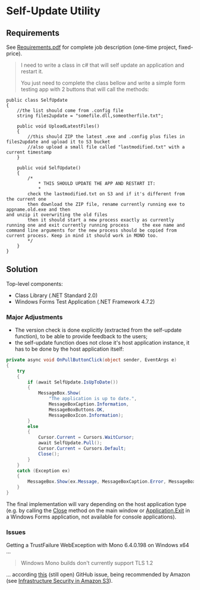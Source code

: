 # Self-Update Utility

## Requirements

See [Requirements.pdf](Requirements.pdf) for complete job description (one-time project, fixed-price).

> I need to write a class in c# that will self update an application and restart it.
>
> You just need to complete the class bellow and write a simple form testing app with 2 buttons that will call the methods:
```
public class SelfUpdate
{
    //the list should come from .config file
    string files2update = "somefile.dll,someotherfile.txt";

    public void UploadLatestFiles()
    {
        //this should ZIP the latest .exe and .config plus files in files2update and upload it to S3 bucket
        //also upload a small file called "lastmodified.txt" with a current timestamp
    }

    public void SelfUpdate()
    {
        /*
            * THIS SHOULD UPDATE THE APP AND RESTART IT:
            *
        check the lastmodified.txt on S3 and if it's different from the current one
        then download the ZIP file, rename currently running exe to appname.old.exe and then
and unzip it overwriting the old files            
        then it should start a new process exactly as currently running one and exit currently running process     the exe name and command line arguments for the new process should be copied from current process. Keep in mind it should work in MONO too.
        */
    }
}
```

## Solution

Top-level components:

- Class Library (.NET Standard 2.0)
- Windows Forms Test Application (.NET Framework 4.7.2)

### Major Adjustments

- The version check is done explicitly (extracted from the self-update function), to be able to provide feedback to the users;
- the self-update function does not close it's host application instance, it has to be done by the host application itself:
```csharp
private async void OnPullButtonClick(object sender, EventArgs e)
{
    try
    {
        if (await SelfUpdate.IsUpToDate())
        {
            MessageBox.Show(
                "The application is up to date.",
                MessageBoxCaption.Information,
                MessageBoxButtons.OK,
                MessageBoxIcon.Information);
        }
        else
        {
            Cursor.Current = Cursors.WaitCursor;
            await SelfUpdate.Pull();
            Cursor.Current = Cursors.Default;
            Close();
        }
    }
    catch (Exception ex)
    {
        MessageBox.Show(ex.Message, MessageBoxCaption.Error, MessageBoxButtons.OK, MessageBoxIcon.Error);
    }
}
```
The final implementation will vary depending on the host application type (e.g. by calling the [Close](https://docs.microsoft.com/en-us/dotnet/api/system.windows.forms.form.close?view=netframework-4.7.2) method on the main window or [Application.Exit](https://docs.microsoft.com/en-us/dotnet/api/system.windows.forms.application.exit?view=netframework-4.7.2) in a Windows Forms application, not available for console applications).


### Issues

Getting a TrustFailure WebException with Mono 6.4.0.198 on Windows x64 ...

> Windows Mono builds don't currently support TLS 1.2

... according [this](https://github.com/mono/mono/issues/10489) (still open) GitHub issue, being recommended by Amazon (see [Infrastructure Security in Amazon S3](https://docs.aws.amazon.com/AmazonS3/latest/dev/network-isolation.html)).